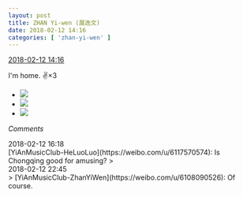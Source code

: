 ```yaml
---
layout: post
title: ZHAN Yi-wen (展逸文)
date: 2018-02-12 14:16
categories: [ 'zhan-yi-wen' ]
---
```


<div class="weibo-info">
  <a href="https://weibo.com/6108090526/G2LOLtAW5">2018-02-12 14:16</a>
</div>

I'm home. :v:×3

<!-- more -->

<ul class="weibo-pic-list-1">
  <li class="weibo-pic">
    <a href="//wx2.sinaimg.cn/mw690/006FmVn8ly1fodmze4xmij30qo0zkn4a.jpg"><img src="//wx2.sinaimg.cn/thumb150/006FmVn8ly1fodmze4xmij30qo0zkn4a.jpg"/></a>
  </li>
  <li class="weibo-pic">
    <a href="//wx1.sinaimg.cn/mw690/006FmVn8ly1fodmzf6nk5j30qo1bf16z.jpg"><img src="//wx1.sinaimg.cn/thumb150/006FmVn8ly1fodmzf6nk5j30qo1bf16z.jpg"/></a>
  </li>
  <li class="weibo-pic">
    <a href="//wx3.sinaimg.cn/mw690/006FmVn8ly1fodmzg5y40j30qo1bf4ey.jpg"><img src="//wx3.sinaimg.cn/thumb150/006FmVn8ly1fodmzg5y40j30qo1bf4ey.jpg"/></a>
  </li>
</ul>

*Comments*

<div class="weibo-info">2018-02-12 16:18</div>
[YiAnMusicClub-HeLuoLuo](https://weibo.com/u/6117570574): Is Chongqing good for amusing?
> <div class="weibo-info">2018-02-12 22:45</div>
> [YiAnMusicClub-ZhanYiWen](https://weibo.com/u/6108090526): Of course.
